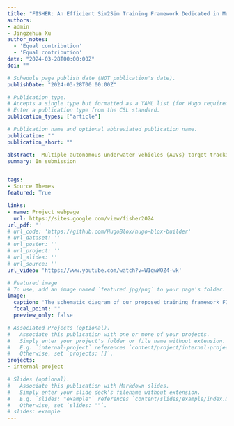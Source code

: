 ```yaml
---
title: "FISHER: An Efficient Sim2Sim Training Framework Dedicated in Multi-AUV Target Tracking via Learning from Demonstrations"
authors:
- admin
- Jingzehua Xu
author_notes:
  - 'Equal contribution'
  - 'Equal contribution'
date: "2024-03-28T00:00:00Z"
doi: ""

# Schedule page publish date (NOT publication's date).
publishDate: "2024-03-28T00:00:00Z"

# Publication type.
# Accepts a single type but formatted as a YAML list (for Hugo requirements).
# Enter a publication type from the CSL standard.
publication_types: ["article"]

# Publication name and optional abbreviated publication name.
publication: ""
publication_short: ""

abstract:  Multiple autonomous underwater vehicles (AUVs) target tracking problem is a significant challenge for AUV swarm control, which is crucial to the growth of the marine industry. To emphasize the great adaptability while tackling the limitations of reinforcement learning (RL) methods in Multi-AUV target tracking tasks, we propose an efficient twostage learning from demonstrations (LfD) training framework, FISHER, based on few-shot expert demonstration, featuring imitation learning (IL) and offline reinforcement learning (ORL). In the first stage, we develop a sample-efficient algorithm, multi-agent independent discriminator actor-critic (MAIDAC), to facilitate the imitation of expert policy and the generation of offline datasets. In the second stage, based on decision transformer (DT), the reward function-indepentent algorithm, multi-agent independent generalized decision transformer (MAIGDT) is utilized for further policy improvement. Simultaneously, we propose a simulation to simulation (sim2sim) method to facilitate the generation of expert trajectories, which is compatible with traditional methods like artificial potential field (APF). Through comparative experiments, we verify the improvement of the proposed MAIDAC and MAIGDT algorithms, and we further demonstrate the strong performance and practicality of the proposed FISHER by full target tracking simulation processes.
summary: In submission


tags:
- Source Themes
featured: True

links:
- name: Project webpage
  url: https://sites.google.com/view/fisher2024
url_pdf: ''
# url_code: 'https://github.com/HugoBlox/hugo-blox-builder'
# url_dataset: ''
# url_poster: ''
# url_project: ''
# url_slides: ''
# url_source: ''
url_video: 'https://www.youtube.com/watch?v=W1qwWOZ4-wk'

# Featured image
# To use, add an image named `featured.jpg/png` to your page's folder. 
image:
  caption: 'The schematic diagram of our proposed training framework FISHER.'
  focal_point: ""
  preview_only: false

# Associated Projects (optional).
#   Associate this publication with one or more of your projects.
#   Simply enter your project's folder or file name without extension.
#   E.g. `internal-project` references `content/project/internal-project/index.md`.
#   Otherwise, set `projects: []`.
projects:
- internal-project

# Slides (optional).
#   Associate this publication with Markdown slides.
#   Simply enter your slide deck's filename without extension.
#   E.g. `slides: "example"` references `content/slides/example/index.md`.
#   Otherwise, set `slides: ""`.
# slides: example
---
```


<!-- {{% callout note %}}
Create your slides in Markdown - click the *Slides* button to check out the example.
{{% /callout %}}

Add the publication's **full text** or **supplementary notes** here. You can use rich formatting such as including [code, math, and images](https://docs.hugoblox.com/content/writing-markdown-latex/). -->

